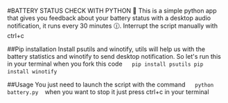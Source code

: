 #BATTERY STATUS CHECK WITH PYTHON :robot:
This is a simple python app that gives you feedback about your battery status with a desktop audio notification, it runs every 30 minutes :clock1230:. Interrupt the script manually with ctrl+c

##Pip installation
Install psutils and winotify, utils will help us with the battery statistics and winotify to send desktop notification.
So let's run this in your terminal when you fork this code
` ` ` 
pip install psutils
pip install winotify
` ` ` 

##Usage
You just need to launch the script with the command 
` ` ` 
python battery.py
` ` ` 
when you want to stop it just press ctrl+c in your terminal

